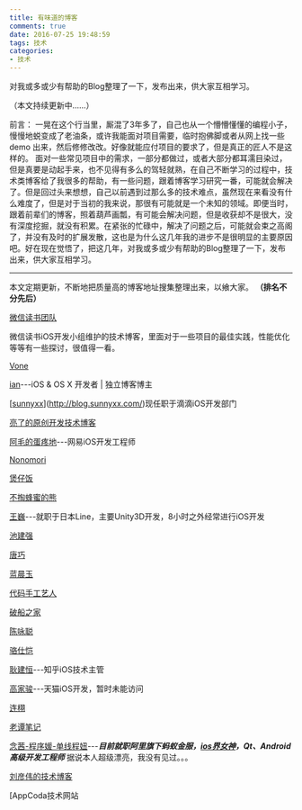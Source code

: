 ```yaml
---
title: 有味道的博客
comments: true
date: 2016-07-25 19:48:59
tags: 技术
categories:
- 技术
---
```


对我或多或少有帮助的Blog整理了一下，发布出来，供大家互相学习。
<!--more-->

（本文持续更新中……）

前言：
一晃在这个行当里，厮混了3年多了，自己也从一个懵懵懂懂的编程小子，慢慢地蜕变成了老油条，或许我能面对项目需要，临时抱佛脚或者从网上找一些 demo 出来，然后修修改改。好像就能应付项目的要求了，但是真正的匠人不是这样的。
面对一些常见项目中的需求，一部分都做过，或者大部分都耳濡目染过，但是真要是动起手来，也不见得有多么的驾轻就熟，在自己不断学习的过程中，技术类博客给了我很多的帮助，有一些问题，跟着博客学习研究一番，可能就会解决了。但是回过头来想想，自己以前遇到过那么多的技术难点，虽然现在来看没有什么难度了，但是对于当初的我来说，那很有可能就是一个未知的领域。即便当时，跟着前辈们的博客，照着葫芦画瓢，有可能会解决问题，但是收获却不是很大，没有深度挖掘，就没有积累。在紧张的忙碌中，解决了问题之后，可能就会束之高阁了，并没有及时的扩展发散，这也是为什么这几年我的进步不是很明显的主要原因吧。好在现在觉悟了，把这几年，对我或多或少有帮助的Blog整理了一下，发布出来，供大家互相学习。

------

本文定期更新，不断地把质量高的博客地址搜集整理出来，以飨大家。
**（排名不分先后）**

[微信读书团队](http://wereadteam.github.io/)

微信读书iOS开发小组维护的技术博客，里面对于一些项目的最佳实践，性能优化等等有一些探讨，很值得一看。

[Vone](http://vongloo.me/)

[ian](https://www.ianisme.com/)---iOS & OS X 开发者 | 独立博客博主

[[sunnyxx](http://blog.sunnyxx.com/)](http://blog.sunnyxx.com/)现任职于滴滴iOS开发部门

[亮了的原创开发技术博客](http://blog.xcodev.com/)

[阿毛的蛋疼地](http://xiangwangfeng.com/)---网易iOS开发工程师

[Nonomori](http://nonomori.farbox.com/)

[煲仔饭](http://blog.vinqon.com/)

[不掏蜂蜜的熊](http://www.hotobear.com/)

[王巍](https://onevcat.com/)---就职于日本Line，主要Unity3D开发，8小时之外经常进行iOS开发

[池建强](http://macshuo.com/)

[唐巧](http://blog.devtang.com/)

[蓝晨玉](http://gracelancy.com/)

[代码手工艺人](http://joeyio.com/)

[破船之家](http://beyondvincent.com/)

[陈咏聪](http://vinqon.com/)

[骆仕恺](http://luosky.com/)

[耿建恒](http://dlog.dismory.com/)---知乎iOS技术主管

[高家骏](http://dlog.dismory.com/)---天猫iOS开发，暂时未能访问

[连栩](http://lianxu.me/)

[老谭笔记](http://www.tanhao.me/)

[念茜-程序媛-单线程妞](https://nianxi.net/)---***目前就职阿里旗下蚂蚁金服，<u>ios界女神</u>，Qt、Android高级开发工程师***
据说本人超级漂亮，我没有见过。。。

[刘彦伟的技术博客](http://liuyanwei.jumppo.com/index.html)

[AppCoda技术网站